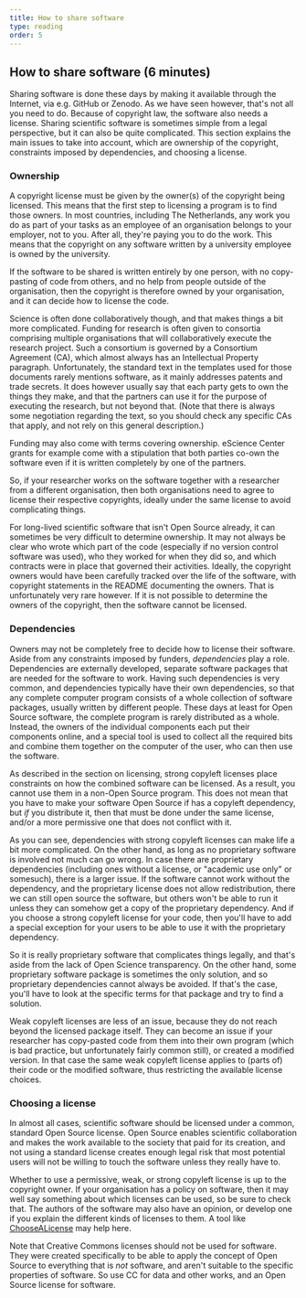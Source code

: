 ```yaml
---
title: How to share software
type: reading
order: 5
---
```


## How to share software (6 minutes)

Sharing software is done these days by making it available through the Internet, via e.g. GitHub or Zenodo. As we have seen however, that's not all you need to do. Because of copyright law, the software also needs a license. Sharing scientific software is sometimes simple from a legal perspective, but it can also be quite complicated. This section explains the main issues to take into account, which are ownership of the copyright, constraints imposed by dependencies, and choosing a license.

### Ownership

A copyright license must be given by the owner(s) of the copyright being licensed. This means that the first step to licensing a program is to find those owners. In most countries, including The Netherlands, any work you do as part of your tasks as an employee of an organisation belongs to your employer, not to you. After all, they're paying you to do the work. This means that the copyright on any software written by a university employee is owned by the university.

If the software to be shared is written entirely by one person, with no copy-pasting of code from others, and no help from people outside of the organisation, then the copyright is therefore owned by your organisation, and it can decide how to license the code.

Science is often done collaboratively though, and that makes things a bit more complicated. Funding for research is often given to consortia comprising multiple organisations that will collaboratively execute the research project. Such a consortium is governed by a Consortium Agreement (CA), which almost always has an Intellectual Property paragraph. Unfortunately, the standard text in the templates used for those documents rarely mentions software, as it mainly addresses patents and trade secrets. It does however usually say that each party gets to own the things they make, and that the partners can use it for the purpose of executing the research, but not beyond that. (Note that there is always some negotiation regarding the text, so you should check any specific CAs that apply, and not rely on this general description.)

Funding may also come with terms covering ownership. eScience Center grants for example come with a stipulation that both parties co-own the software even if it is written completely by one of the partners.

So, if your researcher works on the software together with a researcher from a different organisation, then both organisations need to agree to license their respective copyrights, ideally under the same license to avoid complicating things.

For long-lived scientific software that isn't Open Source already, it can sometimes be very difficult to determine ownership. It may not always be clear who wrote which part of the code (especially if no version control software was used), who they worked for when they did so, and which contracts were in place that governed their activities. Ideally, the copyright owners would have been carefully tracked over the life of the software, with copyright statements in the README documenting the owners. That is unfortunately very rare however. If it is not possible to determine the owners of the copyright, then the software cannot be licensed.

### Dependencies

Owners may not be completely free to decide how to license their software. Aside from any constraints imposed by funders, *dependencies* play a role. Dependencies are externally developed, separate software packages that are needed for the software to work. Having such dependencies is very common, and dependencies typically have their own dependencies, so that any complete computer program consists of a whole collection of software packages, usually written by different people. These days at least for Open Source software, the complete program is rarely distributed as a whole. Instead, the owners of the individual components each put their components online, and a special tool is used to collect all the required bits and combine them together on the computer of the user, who can then use the software.

As described in the section on licensing, strong copyleft licenses place constraints on how the combined software can be licensed. As a result, you cannot use them in a non-Open Source program. This does not mean that you have to make your software Open Source if has a copyleft dependency, but *if* you distribute it, then that must be done under the same license, and/or a more permissive one that does not conflict with it.

As you can see, dependencies with strong copyleft licenses can make life a bit more complicated. On the other hand, as long as no proprietary software is involved not much can go wrong. In case there are proprietary dependencies (including ones without a license, or "academic use only" or somesuch), there is a larger issue. If the software cannot work without the dependency, and the proprietary license does not allow redistribution, there we can still open source the software, but others won't be able to run it unless they can somehow get a copy of the proprietary dependency. And if you choose a strong copyleft license for your code, then you'll have to add a special exception for your users to be able to use it with the proprietary dependency.

So it is really proprietary software that complicates things legally, and that's aside from the lack of Open Science transparency. On the other hand, some proprietary software package is sometimes the only solution, and so proprietary dependencies cannot always be avoided. If that's the case, you'll have to look at the specific terms for that package and try to find a solution.

Weak copyleft licenses are less of an issue, because they do not reach beyond the licensed package itself. They can become an issue if your researcher has copy-pasted code from them into their own program (which is bad practice, but unfortunately fairly common still), or created a modified version. In that case the same weak copyleft license applies to (parts of) their code or the modified software, thus restricting the available license choices.

### Choosing a license

In almost all cases, scientific software should be licensed under a common, standard Open Source license. Open Source enables scientific collaboration and makes the work available to the society that paid for its creation, and not using a standard license creates enough legal risk that most potential users will not be willing to touch the software unless they really have to.

Whether to use a permissive, weak, or strong copyleft license is up to the copyright owner. If your organisation has a policy on software, then it may well say something about which licenses can be used, so be sure to check that. The authors of the software may also have an opinion, or develop one if you explain the different kinds of licenses to them. A tool like [ChooseALicense](https://www.choosealicense.com) may help here.

Note that Creative Commons licenses should not be used for software. They were created specifically to be able to apply the concept of Open Source to everything that is *not* software, and aren't suitable to the specific properties of software. So use CC for data and other works, and an Open Source license for software.

